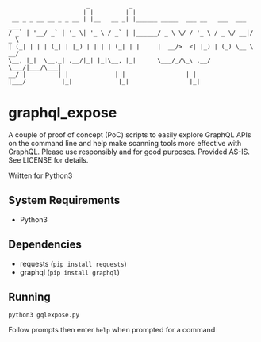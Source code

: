                           _           _                                      
                         | |         | |                                     
     __ _ _ __ __ _ _ __ | |__   __ _| |______ _____  ___ __   ___  ___  ___ 
    / _` | '__/ _` | '_ \| '_ \ / _` | |______/ _ \ \/ / '_ \ / _ \/ __|/ _ \
    | (_| | | | (_| | |_) | | | | (_| | |     |  __/>  <| |_) | (_) \__ \  __/
    \__, |_|  \__,_| .__/|_| |_|\__, |_|      \___/_/\_\ .__/ \___/|___/\___|
    __/ |         | |             | |                 | |                   
    |___/          |_|             |_|                 |_|                   

# graphql_expose
A couple of proof of concept (PoC) scripts to easily explore GraphQL APIs on the command line and help make scanning tools more effective with GraphQL. Please use responsibly and for good purposes. Provided AS-IS. See LICENSE for details.

Written for Python3

## System Requirements
- Python3

## Dependencies
- requests (`pip install requests`)
- graphql (`pip install graphql`)

## Running

`python3 gqlexpose.py`

Follow prompts then enter `help` when prompted for a command

